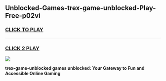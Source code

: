 
## Unblocked-Games-trex-game-unblocked-Play-Free-p02vi
<h3>
<a href="https://premium76.site?title=trex-game-unblocked&ref=18A1">CLICK TO PLAY</a></h3>
<hr>

<h3>
<a href="https://premium76.site?title=trex-game-unblocked&ref=18A1">CLICK 2 PLAY</a>
  
</h3>

<a href="https://premium76.site?title=trex-game-unblocked&ref=18A1"><img src="https://clearcache.store/games.png"></a>


**trex-game-unblocked games unblocked: Your Gateway to Fun and Accessible Online Gaming**
